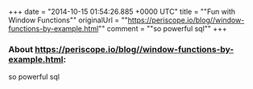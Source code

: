 +++
date = "2014-10-15 01:54:26.885 +0000 UTC"
title = ""Fun with Window Functions""
originalUrl = ""https://periscope.io/blog//window-functions-by-example.html""
comment = ""so powerful sql""
+++

### About https://periscope.io/blog//window-functions-by-example.html:

so powerful sql
